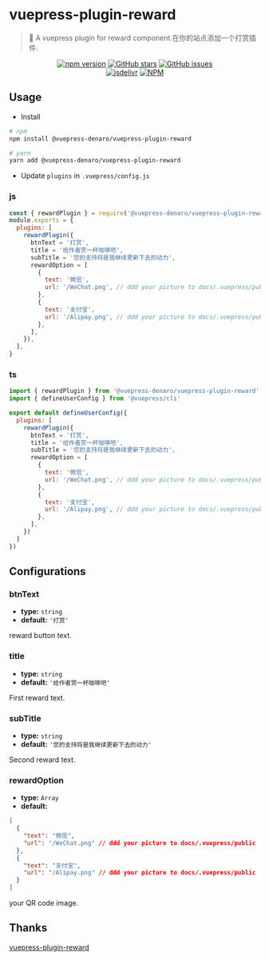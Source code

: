# vuepress-plugin-reward

> :tada: A vuepress plugin for reward component.在你的站点添加一个打赏插件.

<p align="center">
  <a href="https://www.npmjs.com/package/@vuepress-denaro/vuepress-plugin-reward" target="_blank"><img alt="npm version" src="https://img.shields.io/npm/v/@vuepress-denaro/vuepress-plugin-reward"></a>
  <a href="https://github.com/denaro-org/vuepress-theme-denaro/stargazers" target="_blank"><img alt="GitHub stars" src="https://img.shields.io/github/stars/denaro-org/v-charts2"></a>
  <a href="https://github.com/denaro-org/vuepress-theme-denaro/issues" target="_blank"><img alt="GitHub issues" src="https://img.shields.io/github/issues/denaro-org/v-charts2"></a>
  <br />
  <a href="https://www.jsdelivr.com/package/npm/@vuepress-denaro/vuepress-plugin-reward" target="_blank"><img alt="jsdelivr" src="https://data.jsdelivr.com/v1/package/npm/@vuepress-denaro/vuepress-plugin-reward/badge"></a>
  <a href="https://github.com/denaro-org/vuepress-theme-denaro/blob/main/LICENSE" target="_blank"><img alt="NPM" src="https://img.shields.io/npm/l/@vuepress-denaro/vuepress-plugin-reward"></a>
</p>

## Usage

- Install

```bash
# npm
npm install @vuepress-denaro/vuepress-plugin-reward

# yarn
yarn add @vuepress-denaro/vuepress-plugin-reward
```

- Update `plugins` in `.vuepress/config.js`

### js

```javascript
const { rewardPlugin } = require('@vuepress-denaro/vuepress-plugin-reward')
module.exports = {
  plugins: [
    rewardPlugin({
      btnText = '打赏',
      title = '给作者赏一杯咖啡吧',
      subTitle = '您的支持将是我继续更新下去的动力',
      rewardOption = [
        {
          text: '微信',
          url: '/WeChat.png', // ddd your picture to docs/.vuepress/public
        },
        {
          text: '支付宝',
          url: '/Alipay.png', // ddd your picture to docs/.vuepress/public
        },
      ],
    }),
  ],
}
```

### ts

```javascript
import { rewardPlugin } from '@vuepress-denaro/vuepress-plugin-reward'
import { defineUserConfig } from '@vuepress/cli'

export default defineUserConfig({
  plugins: [
    rewardPlugin({
      btnText = '打赏',
      title = '给作者赏一杯咖啡吧',
      subTitle = '您的支持将是我继续更新下去的动力',
      rewardOption = [
        {
          text: '微信',
          url: '/WeChat.png', // ddd your picture to docs/.vuepress/public
        },
        {
          text: '支付宝',
          url: '/Alipay.png', // ddd your picture to docs/.vuepress/public
        },
      ],
    })
  ]
})
```

## Configurations

### btnText

- **type:** `string`
- **default:** `'打赏'`

reward button text.

### title

- **type:** `string`
- **default:** `'给作者赏一杯咖啡吧'`

First reward text.

### subTitle

- **type:** `string`
- **default:** `'您的支持将是我继续更新下去的动力'`

Second reward text.

### rewardOption

- **type:** `Array`
- **default:**

```json
[
  {
    "text": "微信",
    "url": "/WeChat.png" // ddd your picture to docs/.vuepress/public
  },
  {
    "text": "支付宝",
    "url": "/Alipay.png" // ddd your picture to docs/.vuepress/public
  }
]
```

your QR code image.

## Thanks

[vuepress-plugin-reward](https://github.com/vxhly/vuepress-plugin-reward)
